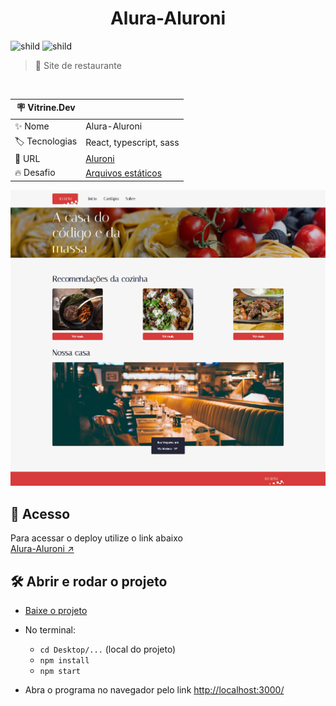 <div align="center">
	<h1>Alura-Aluroni</h1>
</div>


![shild](https://img.shields.io/github/repo-size/lucash-barbosa/Aluroni)
![shild](https://img.shields.io/github/last-commit/lucash-barbosa/Aluroni)

> :book: Site de restaurante

<br>

| :placard: Vitrine.Dev |     |
| -------------  | --- |
| :sparkles: Nome        | Alura-Aluroni
| :label: Tecnologias | React, typescript, sass
| :rocket: URL         | <a href="https://alura-aluroni.vercel.app">Aluroni</a>
| :fire: Desafio     | <a href="https://cursos.alura.com.br/course/react-arquivos-estaticos">Arquivos estáticos</a>
                                                  
![Alura-Aluroni](screencapture.png#vitrinedev)

## 🚀 Acesso
Para acessar o deploy utilize o link abaixo
<br>
[Alura-Aluroni ↗️](https://alura-aluroni.vercel.app)

## 🛠️ Abrir e rodar o projeto
- [Baixe o projeto](https://github.com/lucash-barbosa/Aluroni/archive/refs/heads/master.zip)
  
- No terminal:
  - `cd Desktop/...` (local do projeto)
  - `npm install`
  - `npm start`

- Abra o programa no navegador pelo link <a href="http://localhost:3000/">http://localhost:3000/</a>
